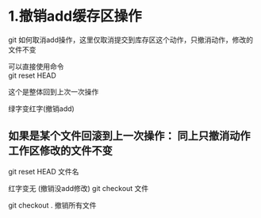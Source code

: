 


# 1.撤销add缓存区操作

git 如何取消add操作，这里仅取消提交到库存区这个动作，只撤消动作，修改的文件不变


可以直接使用命令    
git reset HEAD

这个是整体回到上次一次操作

绿字变红字(撤销add)

## 如果是某个文件回滚到上一次操作： 同上只撤消动作工作区修改的文件不变

git reset HEAD  文件名

红字变无 (撤销没add修改)
git checkout 文件

git checkout . 撤销所有文件